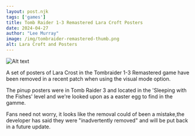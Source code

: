 ```yaml
---
layout: post.njk 
tags: ['games']
title: Tomb Raider 1-3 Remastered Lara Croft Posters
date: 2024-04-27
author: "Lee Murray"
image: /img/tombraider-remastered-thumb.png
alt: Lara Croft and Posters
---
```



![Alt text](/img/tombraider-1-3-remastered.png "a title")

A set of posters of Lara Crost in the Tombraider 1-3 Remastered game have been removed in a recent patch when using the visual mode option.

The pinup posters were in Tomb Raider 3 and located in the 'Sleeping with the Fishes' level and we're looked upon as a easter egg to find in the gamme.

Fans need not worry, it looks like the removal could of been a mistake,the developer has said they were "inadvertently removed" and will be put back in a future update.



